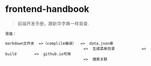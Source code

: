 # frontend-handbook
> 前端开发手册，跟新华字典一样易查.

```
思路：

markdown文件夹  =>（complile编译）  =>  data.json串
                                   =>  生成菜单目录            =>   build        =>  github.io可用
                                   =>  搜索关联 
```
